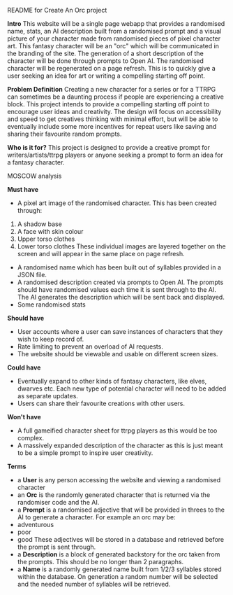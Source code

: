 README for Create An Orc project

**Intro**
This website will be a single page webapp that provides a randomised name, stats, an AI description built from a randomised prompt and a visual
picture of your character made from randomised pieces of pixel character art. This fantasy character will be an "orc" 
which will be communicated in the branding of the site.
The generation of a short description of the character will be done through prompts to Open AI.
The randomised character will be regenerated on a page refresh. This is to quickly give a user 
seeking an idea for art or writing a compelling starting off point.


**Problem Definition**
Creating a new character for a series or for a TTRPG can sometimes be a daunting process if people are
experiencing a creative block. 
This project intends to provide a compelling starting off point to encourage user ideas and creativity.
The design will focus on accessibility and speed to get creatives thinking with minimal effort, but will be
able to eventually include some more incentives for repeat users like saving and sharing their 
favourite random prompts. 

**Who is it for?**
This project is designed to provide a creative prompt for writers/artists/ttrpg players or anyone seeking a
prompt to form an idea for a fantasy character.


MOSCOW analysis

**Must have**

- A pixel art image of the randomised character. This has been created through:
1. A shadow base
2. A face with skin colour
3. Upper torso clothes
4. Lower torso clothes
These individual images are layered together on the screen and will appear in the same place on page refresh.
- A randomised name which has been built out of syllables provided in a JSON file.
- A randomised description created via prompts to Open AI. The prompts should have randomised values each time it is sent
through to the AI. The AI generates the description which will be sent back and displayed.
- Some randomised stats

**Should have**
- User accounts where a user can save instances of characters that they wish to keep record of.
- Rate limiting to prevent an overload of AI requests.
- The website should be viewable and usable on different screen sizes.


**Could have**
- Eventually expand to other kinds of fantasy characters, like elves, dwarves etc. Each new type of potential character
will need to be added as separate updates.
- Users can share their favourite creations with other users.

**Won't have**
- A full gameified character sheet for ttrpg players as this would be too complex.
- A massively expanded description of the character as this is just meant to be a simple prompt to inspire user
creativity.

**Terms**

- a **User** is any person accessing the website and viewing a randomised character
- an **Orc** is the randomly generated character that is returned via the randomiser code and the AI.
- a **Prompt** is a randomised adjective that will be provided in threes to the AI to generate a
character. For example an orc may be:
- adventurous
- poor
- good
These adjectives will be stored in a database and retrieved before the prompt is sent through.
- a **Description** is a block of generated backstory for the orc taken from the prompts. This should be no
longer than 2 paragraphs.
- a **Name** is a randomly generated name built from 1/2/3 syllables stored within the database. On
generation a random number will be selected and the needed number of syllables will be retrieved.
